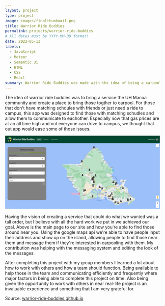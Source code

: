 ```yaml
---
layout: project
type: project
image: images/finalthumbnail.png
title: Warrior Ride Buddies
permalink: projects/warrior-ride-buddies
# All dates must be YYYY-MM-DD format!
date: 2022-05-13
labels:
  - JavaScript
  - Meteor
  - Semantic Ui
  - HTML
  - CSS
  - React
summary: Warrior Ride Buddies was made with the idea of being a carpooling service for the UH Manoa community together and be a way to connect users together.
---
```


The idea of warrior ride buddies was to bring a service the UH Manoa community and create a place to bring those togther to carpool. For those that don't have matching schdules with friends or just need a ride to campus, this app was designed to find those with matching schudles and allow them to communicate to eachother. Especially now that gas prices are at an all time high and not everyone can drive to campus, we thought that out app would ease some of those issues.

<img class="ui huge center rounded image" src="/images/fpmainpage.png">

Having the vision of creating a service that could do what we wanted was a tall order, but I believe with all the hard work we put in we achieved our goal. Above is the main page to our site and how you're able to find those around near you. Using the google maps api we're able to have people input their address and show up on the island, allowing people to find those near them and message them if they're interested in carpooling with them. My contribution was helping with the messaging system and editing the look of the messages.



After completing this project with my group members I learned a lot about how to work with others and how a team should function. Being available to help those in the team and communicating efficiently and frequently where major factors in being able to complete this project on time. Also being given the opportunity to work with others in near real-life project is an invaluable experience and something that I am very grateful for. 

Source: <a href="https://warrior-ride-buddies.github.io/">warrior-ride-buddies.github.io</a>
